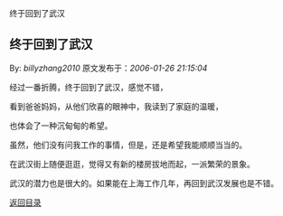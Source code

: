 终于回到了武汉
## 终于回到了武汉

By: *billyzhang2010* 原文发布于：*2006-01-26 21:15:04*

经过一番折腾，终于回到了武汉，感觉不错，

看到爸爸妈妈，从他们欣喜的眼神中，我读到了家庭的温暖，

也体会了一种沉甸甸的希望。

虽然，他们没有问我工作的事情，但是，还是希望我能顺顺当当的。

   在武汉街上随便逛逛，觉得又有新的楼房拔地而起，一派繁荣的景象。

武汉的潜力也是很大的。如果能在上海工作几年，再回到武汉发展也是不错。

[返回目录](index.html)
